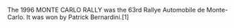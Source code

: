 The 1996 MONTE CARLO RALLY was the 63rd Rallye Automobile de Monte-Carlo. It was won by Patrick Bernardini.[1]
